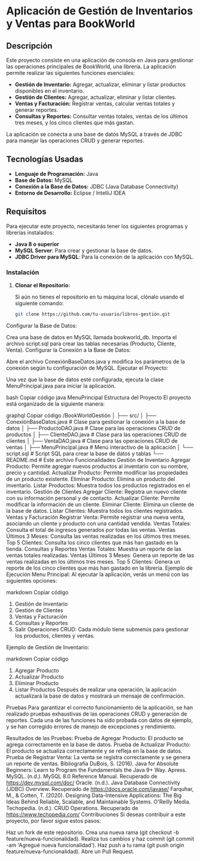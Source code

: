 # Aplicación de Gestión de Inventarios y Ventas para BookWorld

## Descripción

Este proyecto consiste en una aplicación de consola en Java para gestionar las operaciones principales de BookWorld, una librería. La aplicación permite realizar las siguientes funciones esenciales:

- **Gestión de Inventario:** Agregar, actualizar, eliminar y listar productos disponibles en el inventario.
- **Gestión de Clientes:** Agregar, actualizar, eliminar y listar clientes.
- **Ventas y Facturación:** Registrar ventas, calcular ventas totales y generar reportes.
- **Consultas y Reportes:** Consultar ventas totales, ventas de los últimos tres meses, y los cinco clientes que más gastan.

La aplicación se conecta a una base de datos MySQL a través de JDBC para manejar las operaciones CRUD y generar reportes.

## Tecnologías Usadas

- **Lenguaje de Programación:** Java
- **Base de Datos:** MySQL
- **Conexión a la Base de Datos:** JDBC (Java Database Connectivity)
- **Entorno de Desarrollo:** Eclipse / IntelliJ IDEA

## Requisitos

Para ejecutar este proyecto, necesitarás tener los siguientes programas y librerías instalados:

- **Java 8 o superior**
- **MySQL Server**: Para crear y gestionar la base de datos.
- **JDBC Driver para MySQL**: Para la conexión de la aplicación con MySQL.

### Instalación

1. **Clonar el Repositorio:**

   Si aún no tienes el repositorio en tu máquina local, clónalo usando el siguiente comando:

   ```bash
   git clone https://github.com/tu-usuario/libros-gestión.git
Configurar la Base de Datos:

Crea una base de datos en MySQL llamada bookworld_db.
Importa el archivo script.sql para crear las tablas necesarias (Producto, Cliente, Venta).
Configurar la Conexión a la Base de Datos:

Abre el archivo ConexiónBaseDatos.java y modifica los parámetros de la conexión según tu configuración de MySQL.
Ejecutar el Proyecto:

Una vez que la base de datos esté configurada, ejecuta la clase MenuPrincipal.java para iniciar la aplicación.

bash
Copiar código
java MenuPrincipal
Estructura del Proyecto
El proyecto está organizado de la siguiente manera:

graphql
Copiar código
/BookWorldGestión
│
├── src/
│   ├── ConexiónBaseDatos.java       # Clase para gestionar la conexión a la base de datos
│   ├── ProductoDAO.java             # Clase para las operaciones CRUD de productos
│   ├── ClienteDAO.java             # Clase para las operaciones CRUD de clientes
│   ├── VentaDAO.java               # Clase para las operaciones CRUD de ventas
│   ├── MenuPrincipal.java          # Menú interactivo de la aplicación
│   └── script.sql                  # Script SQL para crear la base de datos y tablas
└── README.md                       # Este archivo
Funcionalidades
Gestión de Inventario
Agregar Producto: Permite agregar nuevos productos al inventario con su nombre, precio y cantidad.
Actualizar Producto: Permite modificar las propiedades de un producto existente.
Eliminar Producto: Elimina un producto del inventario.
Listar Productos: Muestra todos los productos registrados en el inventario.
Gestión de Clientes
Agregar Cliente: Registra un nuevo cliente con su información personal y de contacto.
Actualizar Cliente: Permite modificar la información de un cliente.
Eliminar Cliente: Elimina un cliente de la base de datos.
Listar Clientes: Muestra todos los clientes registrados.
Ventas y Facturación
Registrar Venta: Permite registrar una nueva venta, asociando un cliente y producto con una cantidad vendida.
Ventas Totales: Consulta el total de ingresos generados por todas las ventas.
Ventas Últimos 3 Meses: Consulta las ventas realizadas en los últimos tres meses.
Top 5 Clientes: Consulta los cinco clientes que más han gastado en la tienda.
Consultas y Reportes
Ventas Totales: Muestra un reporte de las ventas totales realizadas.
Ventas Últimos 3 Meses: Genera un reporte de las ventas realizadas en los últimos tres meses.
Top 5 Clientes: Genera un reporte de los cinco clientes que más han gastado en la librería.
Ejemplo de Ejecución
Menu Principal: Al ejecutar la aplicación, verás un menú con las siguientes opciones:

markdown
Copiar código
1. Gestión de Inventario
2. Gestión de Clientes
3. Ventas y Facturación
4. Consultas y Reportes
5. Salir
Operaciones CRUD: Cada módulo tiene submenús para gestionar los productos, clientes y ventas.

Ejemplo de Gestión de Inventario:

markdown
Copiar código
1. Agregar Producto
2. Actualizar Producto
3. Eliminar Producto
4. Listar Productos
Después de realizar una operación, la aplicación actualizará la base de datos y mostrará un mensaje de confirmación.

Pruebas
Para garantizar el correcto funcionamiento de la aplicación, se han realizado pruebas exhaustivas de las operaciones CRUD y generación de reportes. Cada una de las funciones ha sido probada con datos de ejemplo, y se han corregido errores de manejo de excepciones y rendimiento.

Resultados de las Pruebas:
Prueba de Agregar Producto: El producto se agrega correctamente en la base de datos.
Prueba de Actualizar Producto: El producto se actualiza correctamente y se refleja en la base de datos.
Prueba de Registrar Venta: La venta se registra correctamente y se genera un reporte de ventas.
Bibliografía
DuBois, S. (2016). Java for Absolute Beginners: Learn to Program the Fundamentals the Java 9+ Way. Apress.
MySQL. (n.d.). MySQL 8.0 Reference Manual. Recuperado de https://dev.mysql.com/doc/
Oracle. (n.d.). Java Database Connectivity (JDBC) Overview. Recuperado de https://docs.oracle.com/javase/
Farquhar, M., & Cotten, T. (2020). Designing Data-Intensive Applications: The Big Ideas Behind Reliable, Scalable, and Maintainable Systems. O'Reilly Media.
Techopedia. (n.d.). CRUD Operations. Recuperado de https://www.techopedia.com/
Contribuciones
Si deseas contribuir a este proyecto, por favor sigue estos pasos:

Haz un fork de este repositorio.
Crea una nueva rama (git checkout -b feature/nueva-funcionalidad).
Realiza tus cambios y haz commit (git commit -am 'Agregué nueva funcionalidad').
Haz push a tu rama (git push origin feature/nueva-funcionalidad).
Abre un Pull Request.
